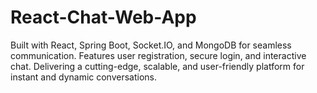 # React-Chat-Web-App
Built with React, Spring Boot, Socket.IO, and MongoDB for seamless communication. Features user registration, secure login, and interactive chat. Delivering a cutting-edge, scalable, and user-friendly platform for instant and dynamic conversations. 
